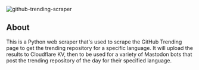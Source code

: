 ![github-trending-scraper](https://github.com/Kyter-com/github-trending-scraper/assets/38516489/a259af43-f280-4c27-9176-3c51905b98a1)

## About

This is a Python web scraper that's used to scrape the GitHub Trending page to get the trending repository for a specific language.
It will upload the results to Cloudflare KV, then to be used for a variety of Mastodon bots that post the trending repository of the day for their specified language.
